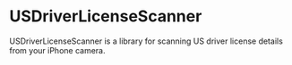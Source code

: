 # USDriverLicenseScanner
USDriverLicenseScanner is a library for scanning US driver license details from your iPhone camera.
